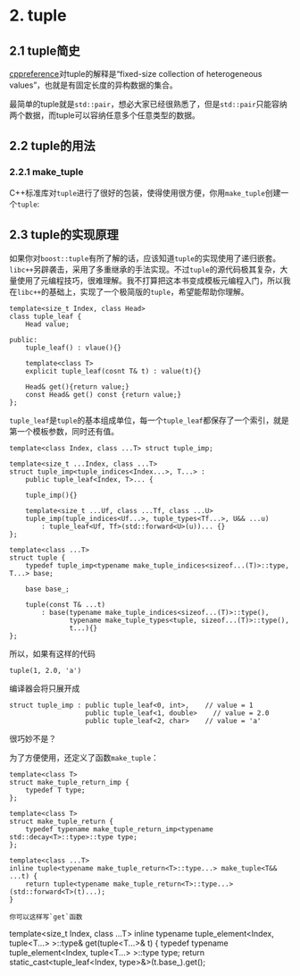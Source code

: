 # 2. tuple

## 2.1 tuple简史

[cppreference](http://en.cppreference.com/w/cpp/utility/tuple)对tuple的解释是“fixed-size collection of heterogeneous values”，也就是有固定长度的异构数据的集合。

最简单的tuple就是`std::pair`，想必大家已经很熟悉了，但是`std::pair`只能容纳两个数据，而tuple可以容纳任意多个任意类型的数据。

## 2.2 tuple的用法

### 2.2.1 make_tuple

C++标准库对`tuple`进行了很好的包装，使得使用很方便，你用`make_tuple`创建一个`tuple`:

## 2.3 tuple的实现原理

如果你对`boost::tuple`有所了解的话，应该知道`tuple`的实现使用了递归嵌套。`libc++`另辟袭击，采用了多重继承的手法实现。不过`tuple`的源代码极其复杂，大量使用了元编程技巧，很难理解。我不打算把这本书变成模板元编程入门，所以我在`libc++`的基础上，实现了一个极简版的`tuple`，希望能帮助你理解。

```
template<size_t Index, class Head>
class tuple_leaf {
    Head value;

public:
    tuple_leaf() : vlaue(){}
    
    template<class T>
    explicit tuple_leaf(cosnt T& t) : value(t){}
    
    Head& get(){return value;}
    const Head& get() const {return value;}
};
```

`tuple_leaf`是`tuple`的基本组成单位，每一个`tuple_leaf`都保存了一个索引，就是第一个模板参数，同时还有值。

```
template<class Index, class ...T> struct tuple_imp;

template<size_t ...Index, class ...T>
struct tuple_imp<tuple_indices<Index...>, T...> : 
    public tuple_leaf<Index, T>... {
    
    tuple_imp(){}
    
    template<size_t ...Uf, class ...Tf, class ...U>
    tuple_imp(tuple_indices<Uf...>, tuple_types<Tf...>, U&& ...u) 
        : tuple_leaf<Uf, Tf>(std::forward<U>(u))... {}
};

template<class ...T>
struct tuple {
    typedef tuple_imp<typename make_tuple_indices<sizeof...(T)>::type, T...> base;
    
    base base_;
    
    tuple(const T& ...t)
        : base(typename make_tuple_indices<sizeof...(T)>::type(),
               typename make_tuple_types<tuple, sizeof...(T)>::type(),
               t...){}
};
```

所以，如果有这样的代码

```
tuple(1, 2.0, 'a')
```

编译器会将只展开成

```
struct tuple_imp : public tuple_leaf<0, int>,    // value = 1
                   public tuple_leaf<1, double>    // value = 2.0
                   public tuple_leaf<2, char>    // value = 'a'
```

很巧妙不是？

为了方便使用，还定义了函数`make_tuple`：

```
template<class T>
struct make_tuple_return_imp {
    typedef T type;
};

template<class T>
struct make_tuple_return {
    typedef typename make_tuple_return_imp<typename std::decay<T>::type>::type type;
};

template<class ...T>
inline tuple<typename make_tuple_return<T>::type...> make_tuple<T&& ...t) {
    return tuple<typename make_tuple_return<T>::type...>(std::forward<T>(t)...);
}

你可以这样写`get`函数

```
template<size_t Index, class ...T>
inline typename tuple_element<Index, tuple<T...> >::type& get(tuple<T...>& t) {
    typedef typename tuple_element<Index, tuple<T...> >::type type;
    return static_cast<tuple_leaf<Index, type>&>(t.base_).get();
```

